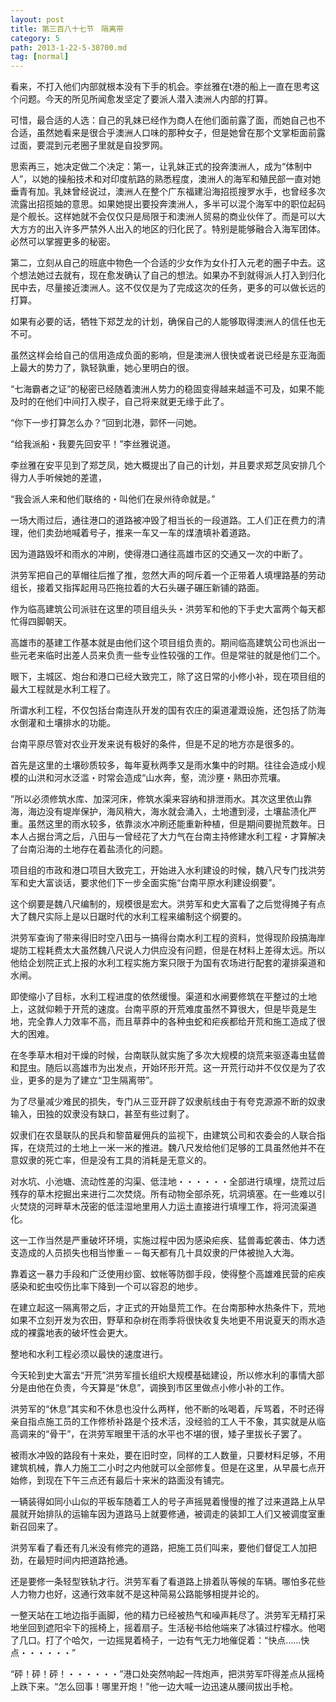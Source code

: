 ```yaml
---
layout: post
title: 第三百八十七节　隔离带
category: 5
path: 2013-1-22-5-38700.md
tag: [normal]
---
```


看来，不打入他们内部就根本没有下手的机会。李丝雅在t港的船上一直在思考这个问题。今天的所见所闻愈发坚定了要派人潜入澳洲人内部的打算。

可惜，最合适的人选：自己的乳妹已经作为商人在他们面前露了面，而她自己也不合适，虽然她看来是很合乎澳洲人口味的那种女子，但是她曾在那个文掌柜面前露过面，要混到元老圈子里就是自投罗网。

思索再三，她决定做二个决定：第一，让乳妹正式的投奔澳洲人，成为“体制中人”，以她的操船技术和对印度航路的熟悉程度，澳洲人的海军和殖民部一直对她垂青有加。乳妹曾经说过，澳洲人在整个广东福建沿海招揽搜罗水手，也曾经多次流露出招揽妯的意思。如果她提出要投奔澳洲人，多半可以混个海军中的职位起码是个舰长。这样她就不会仅仅只是局限于和澳洲人贸易的商业伙伴了。而是可以大大方方的出入许多严禁外人出入的地区的归化民了。特别是能够融合入海军团体。必然可以掌握更多的秘密。

第二，立刻从自己的班底中物色一个合适的少女作为女仆打入元老的圈子中去。这个想法她过去就有，现在愈发确认了自己的想法。如果办不到就得派人打入到归化民中去，尽量接近澳洲人。这不仅仅是为了完成这次的任务，更多的可以做长远的打算。

如果有必要的话，牺牲下郑芝龙的计划，确保自己的人能够取得澳洲人的信任也无不可。

虽然这样会给自己的信用造成负面的影响，但是澳洲人很快或者说已经是东亚海面上最大的势力了，孰轻孰重，她心里明白的很。

“七海霸者之证”的秘密已经随着澳洲人势力的稳固变得越来越遥不可及，如果不能及时的在他们中间打入楔子，自己将来就更无缘于此了。

“你下一步打算怎么办？”回到北港，郭怀一问她。

“给我派船・我要先回安平！”李丝雅说道。

李丝雅在安平见到了郑芝凤，她大概提出了自己的计划，并且要求郑芝凤安排几个得力人手听候她的差遣，

“我会派人来和他们联络的・叫他们在泉州待命就是。”

一场大雨过后，通往港口的道路被冲毁了相当长的一段道路。工人们正在费力的清理，他们卖劲地喊着号子，推来一车又一车的煤渣填补着道路。

因为道路毁坏和雨水的冲刷，使得港口通往高雄市区的交通又一次的中断了。

洪劳军把自己的草帽往后推了推，忽然大声的呵斥着一个正带着人填埋路基的劳动组长，接着又指挥起用马匹拖拉着的大石头碾子碾压新铺的路面。

作为临高建筑公司派驻在这里的项目组头头・洪劳军和他的下手史大富两个每天都忙得四脚朝天。

高雄市的基建工作基本就是由他们这个项目组负责的。期间临高建筑公司也派出一些元老来临时出差人员来负责一些专业性较强的工作。但是常驻的就是他们二个。

眼下，主城区、炮台和港口已经大致完工，除了这日常的小修小补，现在项目组的最大工程就是水利工程了。

所谓水利工程，不仅包括台南连队开发的国有农庄的渠道灌溉设施，还包括了防海水倒灌和土壤排水的功能。

台南平原尽管对农业开发来说有极好的条件，但是不足的地方亦是很多的。

首先是这里的土壤砂质较多，每年夏秋两季又是雨水集中的时期。往往会造成小规模的山洪和河水泛滥・时常会造成“山水奔，壑，流沙壅・熟田亦荒壤。

”所以必须修筑水库、加深河床，修筑水渠来容纳和排泄雨水。其次这里依山靠海，海边没有堤岸保护，海风稍大，海水就会涌入，土地遭到浸，土壤盐渍化严重。虽然这里的雨水较多，依靠淡水冲刷还能重新种植，但是期间要抛荒数年。日本人占据台湾之后，八田与一曾经花了大力气在台南主持修建水利工程・才算解决了台南沿海的土地存在着盐渍化的问题。

项目组的市政和港口项目大致完工，开始进入水利建设的时候，魏八尺专门找洪劳军和史大富谈话，要求他们下一步全面实施“台南平原水利建设纲要”。

这个纲要是魏八尺编制的，规模很是宏大。洪劳军和史大富看了之后觉得摊子有点大了魏尺实际上是以日踞时代的水利工程来编制这个纲要的。

洪劳军查询了带来得旧时空八田与一搞得台南水利工程的资料，觉得现阶段搞海岸堤防工程耗费太大虽然魏八尺说人力供应没有问题，但是在材料上差得太远。所以他给企划院正式上报的水利工程实施方案只限于为国有农场进行配套的灌排渠道和水闸。

即使缩小了目标，水利工程进度的依然缓慢。渠道和水闸要修筑在平整过的土地上，这就仰赖于开荒的速度。台南平原的开荒难度虽然不算很大，但是毕竟是生地，完全靠人力效率不高，而且草莽中的各种虫蛇和疟疾都给开荒和施工造成了很大的困难。

在冬季草木相对干燥的时候，台南联队就实施了多次大规模的烧荒来驱逐毒虫猛兽和昆虫。随后以高雄市为出发点，开始环形开荒。这一开荒行动并不仅仅是为了农业，更多的是为了建立“卫生隔离带”。

为了尽量减少难民的损失，专门从三亚开辟了奴隶航线由于有夸克源源不断的奴隶输入，田独的奴隶没有缺口，甚至有些过剩了。

奴隶们在农垦联队的民兵和黎苗雇佣兵的监视下，由建筑公司和农委会的人联合指挥，在烧荒过的土地上一米一米的推进。魏八尺发给他们足够的工具虽然他并不在意奴隶的死亡率，但是没有工具的消耗是无意义的。

对水坑、小池塘、流动性差的沟渠、低洼地・・・・・・全部进行填埋，烧荒过后残存的草木挖掘出来进行二次焚烧。所有动物全部杀死，坑洞填塞。在一些难以引火焚烧的河畔草木茂密的低洼湿地里用人力运土直接进行填埋工作，将河流渠道化。

这一工作当然是严重破坏环境，实施过程中因为感染疟疾、猛兽毒蛇袭击、体力透支造成的人员损失也相当惨重－－每天都有几十具奴隶的尸体被抛入大海。

靠着这一暴力手段和广泛使用纱窗、蚊帐等防御手段，使得整个高雄难民营的疟疾感染和蛇虫咬伤比率下降到一个可以容忍的地步。

在建立起这一隔离带之后，才正式的开始垦荒工作。在台南那种水热条件下，荒地如果不立刻开发为农田，野草和杂树在雨季将很快收复失地更不用说夏天的雨水造成的裸露地表的破坏性会更大。

整地和水利工程必须以最快的速度进行。

今天轮到史大富去“开荒”洪劳军擅长组织大规模基础建设，所以修水利的事情大部分是由他在负责，今天算是“休息”，调换到市区里做点小修小补的工作。

洪劳军的“休息”其实和不休息也没什么两样，他不断的吆喝着，斥骂着，不时还得亲自指点施工员的工作修桥补路是个技术活，没经验的工人干不象，其实就是从临高调来的“骨干”，在洪劳军眼里干活的水平也不堪的很，矮子里拔长子罢了。

被雨水冲毁的路段有十来处，要在旧时空，同样的工人数量，只要材料足够，不用建筑机械，靠人力施工二小时之内他就可以全部修复。但是在这里，从早晨七点开始修，到现在下午三点还有最后十来米的路面没有铺完。

一辆装得如同小山似的平板车随着工人的号子声摇晃着慢慢的推了过来道路上从早晨就开始排队的运输车因为道路马上就要修通，被调走的装卸工人们又被调度室重新召回来了。

洪劳军看了看还有几米没有修完的道路，把施工员们叫来，要他们督促工人加把劲，在最短时间内把道路抢通。

还是要修一条轻型铁轨才行。洪劳军看了看道路上排着队等候的车辆。哪怕多花些人力物力也好，这通行效率就不是这种简易公路能够相提并论的。

一整天站在工地边指手画脚，他的精力已经被热气和噪声耗尽了。洪劳军无精打采地坐回到遮阳伞下的摇椅上，摇着扇子。生活秘书给他端来了冰镇过柠檬水。他喝了几口。打了个哈欠，一边摇晃着椅子，一边有气无力地催促着：“快点……快点・・・・・・”

“砰！砰！砰！・・・・・・”港口处突然响起一阵炮声，把洪劳军吓得差点从摇椅上跌下来。“怎么回事！哪里开炮！”他一边大喊一边迅速从腰间拔出手枪。
